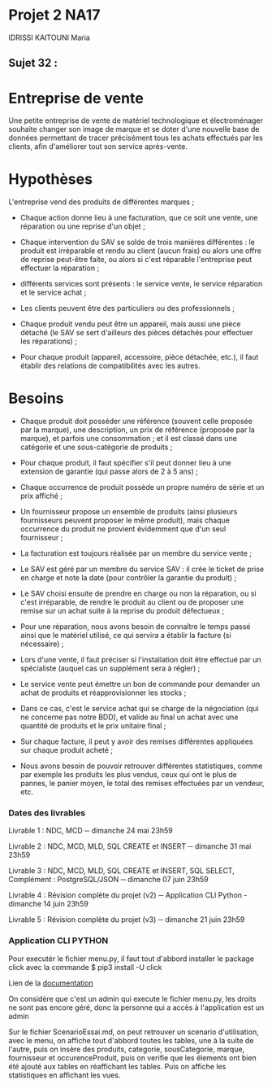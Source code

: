 # Projet 2 NA17 

IDRISSI KAITOUNI Maria

## Sujet 32 : 

# Entreprise de vente
Une petite entreprise de vente de matériel technologique et électroménager souhaite changer son image de marque et se doter d'une nouvelle base de données permettant de tracer précisément tous les achats effectués par les clients, afin d'améliorer tout son service après-vente.

# Hypothèses
L'entreprise vend des produits de différentes marques ;

- Chaque action donne lieu à une facturation, que ce soit une vente, une réparation ou une reprise d'un objet ;

- Chaque intervention du SAV se solde de trois manières différentes : le produit est irréparable et rendu au client (aucun frais) ou alors une offre de reprise peut-être faite, ou alors si c'est réparable l'entreprise peut effectuer la réparation ;

- différents services sont présents : le service vente, le service réparation et le service achat ;

- Les clients peuvent être des particuliers ou des professionnels ;

- Chaque produit vendu peut être un appareil, mais aussi une pièce détaché (le SAV se sert d'ailleurs des pièces détachés pour effectuer les réparations) ;

- Pour chaque produit (appareil, accessoire, pièce détachée, etc.), il faut établir des relations de compatibilités avec les autres.

# Besoins
- Chaque produit doit posséder une référence (souvent celle proposée par la marque), une description, un prix de référence (proposée par la marque), et parfois une consommation ; et il est classé dans une catégorie et une sous-catégorie de produits ;

- Pour chaque produit, il faut spécifier s'il peut donner lieu à une extension de garantie (qui passe alors de 2 à 5 ans) ;

- Chaque occurrence de produit possède un propre numéro de série et un prix affiché ;

- Un fournisseur propose un ensemble de produits (ainsi plusieurs fournisseurs peuvent proposer le même produit), mais chaque occurrence du produit ne provient évidemment que d'un seul fournisseur ;

- La facturation est toujours réalisée par un membre du service vente ;

- Le SAV est géré par un membre du service SAV : il crée le ticket de prise en charge et note la date (pour contrôler la garantie du produit) ;

- Le SAV choisi ensuite de prendre en charge ou non la réparation, ou si c'est irréparable, de rendre le produit au client ou de proposer une remise sur un achat suite à la reprise du produit défectueux ;

- Pour une réparation, nous avons besoin de connaître le temps passé ainsi que le matériel utilisé, ce qui servira a établir la facture (si nécessaire) ;

- Lors d'une vente, il faut préciser si l'installation doit être effectué par un spécialiste (auquel cas un supplément sera à régler) ;

- Le service vente peut émettre un bon de commande pour demander un achat de produits et réapprovisionner les stocks ;

- Dans ce cas, c'est le service achat qui se charge de la négociation (qui ne concerne pas notre BDD), et valide au final un achat avec une quantité de produits et le prix unitaire final ;

- Sur chaque facture, il peut y avoir des remises différentes appliquées sur chaque produit acheté ;

- Nous avons besoin de pouvoir retrouver différentes statistiques, comme par exemple les produits les plus vendus, ceux qui ont le plus de pannes, le panier moyen, le total des remises effectuées par un vendeur, etc.

### Dates des livrables

Livrable 1 : NDC, MCD ─ dimanche 24 mai 23h59

Livrable 2 : NDC, MCD, MLD, SQL CREATE et INSERT ─ dimanche 31 mai 23h59

Livrable 3 : NDC, MCD, MLD, SQL CREATE et INSERT, SQL SELECT, Complément : PostgreSQL/JSON ─ dimanche 07 juin 23h59

Livrable 4 : Révision complète du projet (v2) ─ Application CLI Python - dimanche 14 juin 23h59

Livrable 5 : Révision complète du projet (v3) ─ dimanche 21 juin 23h59

### Application CLI PYTHON

Pour executér le fichier menu.py, il faut tout d'abbord installer le package click avec la commande $ pip3 install -U click 

Lien de la [documentation](https://pypi.org/project/click/) 

On considère que c'est un admin qui execute le fichier menu.py, les droits ne sont pas encore géré, donc la personne qui a accès à l'application est un admin 

Sur le fichier ScenarioEssai.md, on peut retrouver un scenario d'utilisation, avec le menu, on affiche tout d'abbord toutes les tables, une à la suite de l'autre, puis on insère des produits, categorie, sousCategorie, marque, fournisseur et occurenceProduit, puis on verifie que les élements ont bien été ajouté aux tables en réaffichant les tables. Puis on affiche les statistiques en affichant les vues. 




